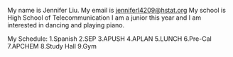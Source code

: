 My name is Jennifer Liu.
My email is jenniferl4209@hstat.org
My school is High School of Telecommunication
I am a junior this year and I am interested in dancing and playing piano.

My Schedule:
1.Spanish
2.SEP
3.APUSH
4.APLAN
5.LUNCH
6.Pre-Cal
7.APCHEM
8.Study Hall
9.Gym
